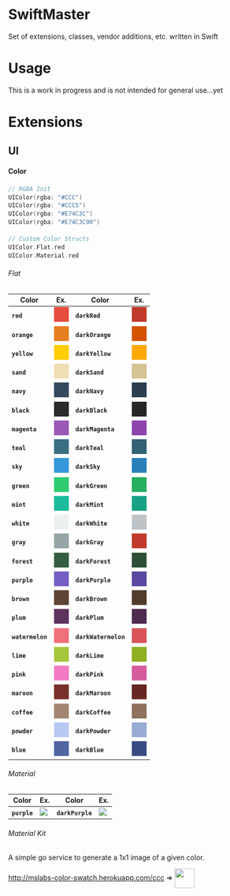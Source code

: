# SwiftMaster

Set of extensions, classes, vendor additions, etc. written in Swift 

# Usage

This is a work in progress and is not intended for general use...yet

# Extensions #

## UI ##

#### Color ####

``` swift
// RGBA Init
UIColor(rgba: "#CCC")
UIColor(rgba: "#CCC5")
UIColor(rgba: "#E74C3C")
UIColor(rgba: "#E74C3C90")

// Custom Color Structs
UIColor.Flat.red
UIColor.Material.red
```

###### Flat ######
Color | Ex. | Color | Ex.
----- | --- | ----- | ---
**`red`**        | <img src="/colors/E74C3C/E74C3C.png"/> | **`darkRed`**        | <img src="/colors/C0392C/C0392C.png"/>
**`orange`**     | <img src="/colors/E67E21/E67E21.png"/> | **`darkOrange`**     | <img src="/colors/D35400/D35400.png"/> 
**`yellow`**     | <img src="/colors/FFCD01/FFCD01.png"/> | **`darkYellow`**     | <img src="/colors/FFA801/FFA801.png"/>
**`sand`**       | <img src="/colors/F0DEB4/F0DEB4.png"/> | **`darkSand`**       | <img src="/colors/D5C295/D5C295.png"/>
**`navy`**       | <img src="/colors/34495E/34495E.png"/> | **`darkNavy`**       | <img src="/colors/2C3E50/2C3E50.png"/>
**`black`**      | <img src="/colors/2B2B2B/2B2B2B.png"/> | **`darkBlack`**      | <img src="/colors/262626/262626.png"/>
**`magenta`**    | <img src="/colors/9B59B6/9B59B6.png"/> | **`darkMagenta`**    | <img src="/colors/8E44AD/8E44AD.png"/>
**`teal`**       | <img src="/colors/3A6F81/3A6F81.png"/> | **`darkTeal`**       | <img src="/colors/356272/356272.png"/>
**`sky`**        | <img src="/colors/3498DB/3498DB.png"/> | **`darkSky`**        | <img src="/colors/2980B9/2980B9.png"/> 
**`green`**      | <img src="/colors/2ECC71/2ECC71.png"/> | **`darkGreen`**      | <img src="/colors/27AE60/27AE60.png"/>
**`mint`**       | <img src="/colors/1ABC9C/1ABC9C.png"/> | **`darkMint`**       | <img src="/colors/17A085/17A085.png"/> 
**`white`**      | <img src="/colors/ECF0F1/ECF0F1.png"/> | **`darkWhite`**      | <img src="/colors/BDC3C7/BDC3C7.png"/>
**`gray`**       | <img src="/colors/95A5A6/95A5A6.png"/> | **`darkGray`**       | <img src="/colors/C0392C/C0392C.png"/>
**`forest`**     | <img src="/colors/355F41/355F41.png"/> | **`darkForest`**     | <img src="/colors/2D5036/2D5036.png"/>
**`purple`**     | <img src="/colors/745EC5/745EC5.png"/> | **`darkPurple`**     | <img src="/colors/5B48A2/5B48A2.png"/>
**`brown`**      | <img src="/colors/5E4534/5E4534.png"/> | **`darkBrown`**      | <img src="/colors/503B2C/503B2C.png"/> 
**`plum`**       | <img src="/colors/5E345E/5E345E.png"/> | **`darkPlum`**       | <img src="/colors/4F2B4F/4F2B4F.png"/> 
**`watermelon`** | <img src="/colors/EF717A/EF717A.png"/> | **`darkWatermelon`** | <img src="/colors/D95459/D95459.png"/> 
**`lime`**       | <img src="/colors/A5C63B/A5C63B.png"/> | **`darkLime`**       | <img src="/colors/8EB021/8EB021.png"/> 
**`pink`**       | <img src="/colors/F47BC3/F47BC3.png"/> | **`darkPink`**       | <img src="/colors/D45C9E/D45C9E.png"/> 
**`maroon`**     | <img src="/colors/79302A/79302A.png"/> | **`darkMaroon`**     | <img src="/colors/662621/662621.png"/> 
**`coffee`**     | <img src="/colors/A38671/A38671.png"/> | **`darkCoffee`**     | <img src="/colors/8E725E/8E725E.png"/> 
**`powder`**     | <img src="/colors/B8C9F2/B8C9F2.png"/> | **`darkPowder`**     | <img src="/colors/99ABD5/99ABD5.png"/> 
**`blue`**       | <img src="/colors/5065A1/5065A1.png"/> | **`darkBlue`**       | <img src="/colors/394C81/394C81.png"/>


###### Material ######
Color | Ex. | Color | Ex.
----- | --- | ----- | ---
**`purple`**     | <img src="http://placehold.it/30/745EC5/745EC5"/> | **`darkPurple`**  | <img src="http://placehold.it/30/5B48A2/5B48A2"/>

###### Material Kit ######

A simple go service to generate a 1x1 image of a given color.

http://mslabs-color-swatch.herokuapp.com/ccc => <img src="http://mslabs-color-swatch.herokuapp.com/fea" width=40 height=40 style="vertical-align: middle"/>
